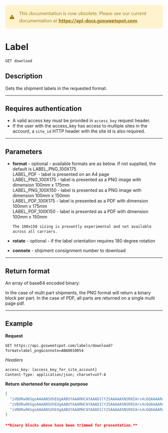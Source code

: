[![](../obsolete-banner.png)](https://api-docs.gosweetspot.com/)

# Label

    GET download

## Description
Gets the shipment labels in the requested format.

***

## Requires authentication
* A valid access key must be provided in `access_key` request header.
* If the user with the access_key has access to multiple sites in the account, a `site_id` HTTP header with the site id is also required.

***

## Parameters
- **format** - optional - available formats are as below. If not supplied, the default is LABEL_PNG_100X175  
      LABEL_PDF - label is presented on an A4 page  
      LABEL_PNG_100X175 - label is presented as a PNG image with dimension 100mm x 175mm  
      LABEL_PNG_100X150 - label is presented as a PNG image with dimension 100mm x 150mm  
      LABEL_PDF_100X175 - label is presented as a PDF with dimension 100mm x 175mm  
      LABEL_PDF_100X150 - label is presented as a PDF with dimension 100mm x 150mm  

      The 100x150 sizing is presently experimental and not available across all carriers.  
- **rotate** - optional - if the label orientation requires 180 degree rotation
- **connote** - shipment consignment number to download

***

## Return format
An array of base64 encoded binary:

In the case of multi part shipments, the PNG format will return a binary block per part.
In the case of PDF, all parts are returned on a single multi page pdf.
***

## Example
**Request**

    GET https://api.gosweetspot.com/labels/download?format=label_png&connote=ABA0010054

*Headers*

    access_key: [access_key_for_site_account]
    Content-Type: application/json; charset=utf-8


**Return** __shortened for example purpose__
``` json
[
  "iVBORw0KGgoAAAANSUhEUgAABUYAAAMHCAYAAAD1lY2SAAAAAXNSR0IArs4c6QAAAARnQU1BAACxjwv8YQUAAAAJcEhZcwAADsMAAA7DAcdvqGQAAP+lSURBVHhe7P0JtGX3ld\/3UbKk7pYlmW4pDiUPk",
  "iVBORw0KGgoAAAANSUhEUgAABUYAAAMHCAYAAAD1lY2SAAAAAXNSR0IArs4c6QAAAARnQU1BAACxjwv8YQUAAAAJcEhZcwAADsMAAA7DAcdvqGQAAP+lSURBVHhe7P0JtGXXnd\/3UbKk7pYlmW4pDiUPk",
  "iVBORw0KGgoAAAANSUhEUgAABUYAAAMHCAYAAAD1lY2SAAAAAXNSR0IArs4c6QAAAARnQU1BAACxjwv8YQUAAAAJcEhZcwAADsMAAA7DAcdvqGQAAP+lSURBVHhe7P0J9GXXld\/3UbKk7pYlmW4pDiUPk"
]

**binary blocks above have been trimmed for presentation.**

```
